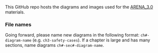 This GitHub repo hosts the diagrams and images used for the [ARENA_3.0](https://github.com/callummcdougall/ARENA_3.0) materials.

### File names
Going forward, please name new diagrams in the following format: `ch#-diagram-name` (e.g. `ch3-safety-cases`). If a chapter is large and has many sections, name diagrams `ch#-sec#-diagram-name`.
